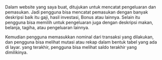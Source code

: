 
Dalam website yang saya buat, ditujukan untuk mencatat pengeluaran dan pemasukan. Jadi pengguna bisa mencatat pemasukan dengan banyak deskripsi baik itu gaji, hasil investasi, Bonus atau lainnya.
Selain itu pengguna bisa memilih untuk pengeluaran juga dengan deskripsi makan, belanja, tagiha, atau pengeluaran lainnya.

Kemudian pengguna memasukkan nominal dari transaksi yang dilakukan, dan pengguna bisa melihat mutasi atau rekap dalam bentuk tabel yang ada di layar.
yang terakhir, pengguna bisa melihat saldo terakhir yang dimilikinya.

